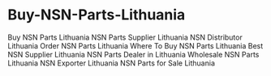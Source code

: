 # Buy-NSN-Parts-Lithuania
Buy NSN Parts Lithuania NSN Parts Supplier Lithuania NSN Distributor Lithuania Order NSN Parts Lithuania Where To Buy NSN Parts Lithuania Best NSN Supplier Lithuania NSN Parts Dealer in Lithuania Wholesale NSN Parts Lithuania NSN Exporter Lithuania NSN Parts for Sale Lithuania
